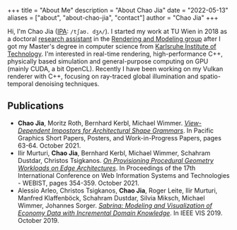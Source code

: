 +++
title = "About Me"
description = "About Chao Jia"
date = "2022-05-13"
aliases = ["about", "about-chao-jia", "contact"]
author = "Chao Jia"
+++

Hi, I'm Chao Jia ([IPA](https://en.wikipedia.org/wiki/International_Phonetic_Alphabet): `/tʃaʊ. dʒʌ/`). I started my work at TU Wien in 2018 as a doctoral [research assistant](https://en.wikipedia.org/wiki/Research_assistant) in the [Rendering and Modeling group](https://www.cg.tuwien.ac.at/group/Rendering-and-Modeling) after I got my Master's degree in computer science from [Karlsruhe Institute of Technology](https://www.kit.edu/). I'm interested in real-time rendering, high-performance C++, physically based simulation and general-purpose computing on GPU (mainly CUDA, a bit OpenCL). Recently I have been working on my Vulkan renderer with C++, focusing on ray-traced global illumination and spatio-temporal denoising techniques.

## Publications

* __Chao Jia__, Moritz Roth, Bernhard Kerbl, Michael Wimmer. _[View-Dependent Impostors for Architectural Shape Grammars](https://www.cg.tuwien.ac.at/research/publications/2021/roth_vdi/roth_vdi-paper.pdf)_. In Pacific Graphics Short Papers, Posters, and Work-in-Progress Papers, pages 63-64. October 2021.
* Ilir Murturi, __Chao Jia__, Bernhard Kerbl, Michael Wimmer, Schahram Dustdar, Christos Tsigkanos. _[On Provisioning Procedural Geometry Workloads on Edge Architectures](https://www.cg.tuwien.ac.at/research/publications/2021/murturi_PGG/murturi_PGG-paper.pdf)_. In Proceedings of the 17th International Conference on Web Information Systems and Technologies - WEBIST, pages 354-359. October 2021.
* Alessio Arleo, Christos Tsigkanos, __Chao Jia__, Roger Leite, Ilir Murturi, Manfred Klaffenböck, Schahram Dustdar, Silvia Miksch, Michael Wimmer, Johannes Sorger. _[Sabrina: Modeling and Visualization of Economy Data with Incremental Domain Knowledge](https://arxiv.org/pdf/1908.07479.pdf)_. In IEEE VIS 2019. October 2019.

